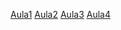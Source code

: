 <a href="Aula1">Aula1</a>
<a href="Aula2">Aula2</a>
<a href="Aula3">Aula3</a>
<a href="Aula4">Aula4</a>
